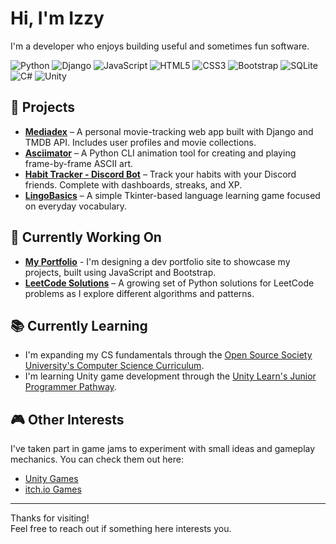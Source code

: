 # Hi, I'm Izzy

I'm a developer who enjoys building useful and sometimes fun software.

![Python](https://img.shields.io/badge/Python-3776AB?logo=python&logoColor=white)
![Django](https://img.shields.io/badge/Django-092E20?logo=django&logoColor=white)
![JavaScript](https://img.shields.io/badge/JavaScript-F7DF1E?logo=javascript&logoColor=black)
![HTML5](https://img.shields.io/badge/HTML5-E34F26?logo=html5&logoColor=white)
![CSS3](https://img.shields.io/badge/CSS3-1572B6?logo=css3&logoColor=white)
![Bootstrap](https://img.shields.io/badge/Bootstrap-7952B3?logo=bootstrap&logoColor=white)
![SQLite](https://img.shields.io/badge/SQLite-07405E?logo=sqlite&logoColor=white)
![C#](https://custom-icon-badges.demolab.com/badge/C%23-%23239120.svg?logo=cshrp&logoColor=white)
![Unity](https://img.shields.io/badge/Unity-000000?logo=unity&logoColor=white)

## 🌱 Projects

- **[Mediadex](https://mediadex.onrender.com)** – A personal movie-tracking web app built with Django and TMDB API. Includes user profiles and movie collections.
- **[Asciimator](https://github.com/manasauriz/Asciimator)** – A Python CLI animation tool for creating and playing frame-by-frame ASCII art.
- **[Habit Tracker - Discord Bot](https://github.com/manasauriz/Habit-Tracker-Discord-Bot)** – Track your habits with your Discord friends. Complete with dashboards, streaks, and XP.
- **[LingoBasics](https://github.com/manasauriz/LingoBasics)** – A simple Tkinter-based language learning game focused on everyday vocabulary.

## 🔧 Currently Working On

- **[My Portfolio](https://manasauriz.github.io)** - I'm designing a dev portfolio site to showcase my projects, built using JavaScript and Bootstrap.
- **[LeetCode Solutions](https://github.com/manasauriz/LeetCode-Solutions)** – A growing set of Python solutions for LeetCode problems as I explore different algorithms and patterns.

## 📚 Currently Learning

- I'm expanding my CS fundamentals through the [Open Source Society University's Computer Science Curriculum](https://github.com/ossu/computer-science).
- I'm learning Unity game development through the [Unity Learn's Junior Programmer Pathway](https://learn.unity.com/pathway/junior-programmer).

## 🎮 Other Interests

I've taken part in game jams to experiment with small ideas and gameplay mechanics. You can check them out here:  
- [Unity Games](https://play.unity.com/en/user/aa51fa96-1dd5-4777-a825-4831834aabfb)  
- [itch.io Games](https://itch.io/profile/manasauriz)
---

Thanks for visiting!  
Feel free to reach out if something here interests you.
